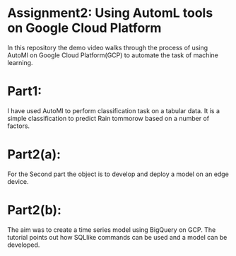 # Assignment2: Using AutomL tools on Google Cloud Platform 

In this repository the demo video walks through the process of using AutoMl on Google Cloud Platform(GCP) to automate the task of machine learning.

# Part1:
I have used AutoMl to perform classification task on a tabular data. It is a simple classification to predict Rain tommorow based on a number of factors.


# Part2(a):
For the Second part the object is to develop and deploy a model on an edge device.

# Part2(b):
The aim was to create a time series model using BigQuery on GCP. The tutorial points out how SQLlike commands can be used and a model can be developed.
